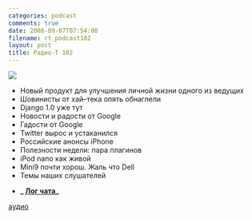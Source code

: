 ```yaml
---
categories: podcast
comments: true
date: 2008-09-07T07:54:00
filename: rt_podcast102
layout: post
title: Радио-Т 102
---
```


![](https://radio-t.com/images/radio-t/rt102.jpg)


- Новый продукт для улучшения личной жизни одного из ведущих
- Шовинисты от хай–тека опять обнаглели
- Django 1.0 уже тут
- Новости и радости от Google
- Гадости от Google
- Twitter вырос и устаканился
- Российские анонсы iPhone
- Полезности недели: пара плагинов
- iPod nano как живой
- Mini9 почти хорош. Жаль что Dell
- Темы наших слушателей

* **_ [Лог чата](/chat/logs/radio-t-102.html)_**

[аудио](http://cdn.radio-t.com/rt_podcast102.mp3)
<audio src="http://cdn.radio-t.com/rt_podcast102.mp3" preload="none"></audio>

